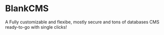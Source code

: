 # BlankCMS
A Fully customizable and flexibe, mostly secure and tons of databases CMS ready-to-go with single clicks!
